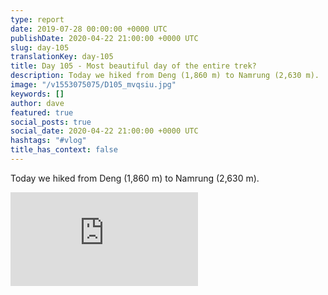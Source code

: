 ```yaml
---
type: report
date: 2019-07-28 00:00:00 +0000 UTC
publishDate: 2020-04-22 21:00:00 +0000 UTC
slug: day-105
translationKey: day-105
title: Day 105 - Most beautiful day of the entire trek?
description: Today we hiked from Deng (1,860 m) to Namrung (2,630 m).
image: "/v1553075075/D105_mvqsiu.jpg"
keywords: []
author: dave
featured: true
social_posts: true
social_date: 2020-04-22 21:00:00 +0000 UTC
hashtags: "#vlog"
title_has_context: false
---
```


Today we hiked from Deng (1,860 m) to Namrung (2,630 m).

<iframe class="youtube75" src="https://www.youtube.com/embed/wetAVNbVr7A" frameborder="0" allow="accelerometer; autoplay; encrypted-media; gyroscope; picture-in-picture" allowfullscreen></iframe>

